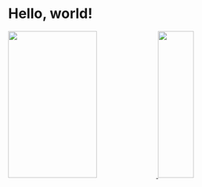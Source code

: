 # Hello, world!
<div>
    <a href="https://github.com/fabianoomendes">
    <img width="60%" height="300" src="http://github-readme-streak-stats.herokuapp.com/?user=fabianoomendes&theme=dark&hide_border=true&fire=FA8B00&stroke=FA8B00&sideLabels=FA8B00)](https://git.io/streak-stats"/>
    <a href="https://github.com/fabianoomendes">
    <img width="38%" height="300" src="https://github-readme-stats.vercel.app/api/top-langs/?username=fabianoomendes&layout=compact&langs_count=16&theme=great-gatsby&border_color=#151515"/>
</div>
